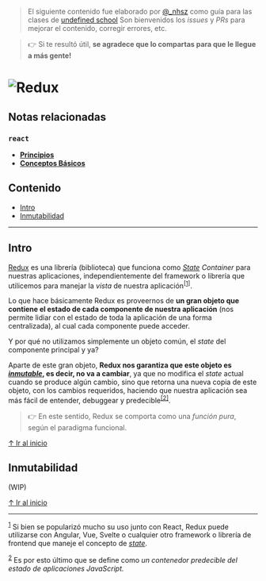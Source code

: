 > El siguiente contenido fue elaborado por [@_nhsz](https://twitter.com/_nhsz) como guía para las clases de [undefined school](https://twitter.com/undefinedSchool)
> Son bienvenidos los _issues_ y _PRs_ para mejorar el contenido, corregir errores, etc. 

> 👉 Si te resultó útil, **se agradece que lo compartas para que le llegue a más gente!**

# ![Redux](https://i.imgur.com/3Y4n7hz.png)

## Notas relacionadas

### `react`

- [**Principios**](https://github.com/undefinedschool/notes-react-principles/)
- [**Conceptos Básicos**](https://github.com/undefinedschool/notes-react-basics)

## Contenido

- [Intro](https://github.com/undefinedschool/redux/blob/master/README.md#intro)
- [Inmutabilidad](https://github.com/undefinedschool/redux/blob/master/README.md#inmutabilidad)

---

## Intro

[Redux](https://redux.js.org/) es una librería (biblioteca) que funciona como [_State_](https://github.com/undefinedschool/notes-react-basics#state) _Container_ para nuestras aplicaciones, independientemente del framework o librería que utilicemos para manejar la _vista_ de nuestra aplicación<sup id="cite_ref-1"><a href="#cite_note-1">[1]</a></sup>.

Lo que hace básicamente Redux es proveernos de **un gran objeto que contiene el estado de cada componente de nuestra aplicación** (nos permite lidiar con el estado de toda la aplicación de una forma centralizada), al cual cada componente puede acceder.

Y por qué no utilizamos simplemente un objeto común, el _state_ del componente principal y ya?

Aparte de este gran objeto, **Redux nos garantiza que este objeto es [_inmutable_](), es decir, no va a cambiar**, ya que no modifica el _state_ actual cuando se produce algún cambio, sino que retorna una nueva copia de este objeto, con los cambios requeridos, haciendo que nuestra aplicación sea más fácil de entender, debuggear y predecible<sup id="cite_ref-2"><a href="#cite_note-2">[2]</a></sup>. 

> 👉 En este sentido, Redux se comporta como una _función pura_, según el paradigma funcional.

[↑ Ir al inicio](https://github.com/undefinedschool/redux/blob/master/README.md#contenido)

## Inmutabilidad

(WIP)

[↑ Ir al inicio](https://github.com/undefinedschool/redux/blob/master/README.md#contenido)

---

<sup id="cite_note-1"><a href="#cite_ref-1">1</a></sup> Si bien se popularizó mucho su uso junto con React, Redux puede utilizarse con Angular, Vue, Svelte o cualquier otro framework o librería de frontend que maneje el concepto de [_state_](https://github.com/undefinedschool/notes-react-basics#state).

<sup id="cite_note-2"><a href="#cite_ref-2">2</a></sup> Es por esto último que se define como _un contenedor predecible del estado de aplicaciones JavaScript._

